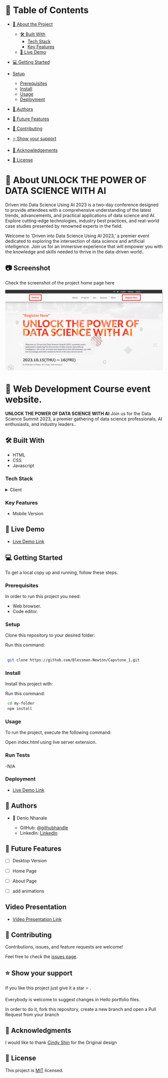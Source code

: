 # 📗 Table of Contents

- [📖 About the Project](#about-project)
  - [🛠 Built With](#built-with)
    - [Tech Stack](#tech-stack)
    - [Key Features](#key-features)
  - [🚀 Live Demo](#live-demo)
- [💻 Getting Started](#getting-started)
- [Setup](#setup)
  - [Prerequisites](#prerequisites)
  - [Install](#install)
  - [Usage](#usage)
  - [Deployment](#deployment)
- [👥 Authors](#authors)

- [🔭 Future Features](#future-features)

- [🤝 Contributing](#contributing)

- [⭐️ Show your support](#support)
 
- [🙏 Acknowledgements](#acknowledgements)

- [📝 License](#license)

# 📖 About UNLOCK THE POWER OF DATA SCIENCE WITH AI <a name="about-project"></a>

Driven into Data Science Using AI 2023 is a two-day conference designed to provide attendees with a comprehensive understanding of the latest trends, advancements, and practical applications of data science and AI. Explore cutting-edge technologies, industry best practices, and real-world case studies presented by renowned experts in the field.

Welcome to 'Driven into Data Science Using AI 2023,' a premier event dedicated to exploring the intersection of data science and artificial intelligence. Join us for an immersive experience that will empower you with the knowledge and skills needed to thrive in the data-driven world.. 


## 📷 Screenshot <a name="screenshot"></a>
Check the screenshot of the project home page here

![UNLOCK THE POWER OF DATA SCIENCE WITH AI](./images/readme.PNG)
# 📖  Web Development Course event website. <a name="about-project"></a>

**UNLOCK THE POWER OF DATA SCIENCE WITH AI** Join us for the Data Science Summit 2023, a premier gathering of data science professionals, AI enthusiasts, and industry leaders..

## 🛠 Built With <a name="built-with"></a>

- HTML
- CSS
- Javascript

### Tech Stack <a name="tech-stack"></a>

<details>
    <summary>Client</summary>
        <ul>
            <li><a  href="https://developer.mozilla.org/en-US/docs/Web/HTML">HTML</a></li>
        </ul>
        <ul>
            <li><a  href="https://developer.mozilla.org/en-US/docs/Web/CSS">CSS</a></li>
        </ul>
</details>

### Key Features <a name="key-features"></a>

-  Mobile Version
## 🚀 Live Demo <a name="live-demo"></a>

- [Live Demo Link](https://blessman-newton.github.io/Capstone_1/about.html)

## 💻 Getting Started <a name="getting-started"></a>

To get a local copy up and running, follow these steps.

### Prerequisites

In order to run this project you need:

- Web browser.
- Code editor.


### Setup

Clone this repository to your desired folder:

Run this command: 

```sh

 git clone https://github.com/Blessman-Newton/Capstone_1.git
```
### Install

Install this project with:

Run this command:

```sh
 cd my-folder
 npm install
```
### Usage

To run the project, execute the following command:

Open index.html using live server extension.

### Run Tests

-N/A

### Deployment

- [Live Demo Link](https:/google.com/)

## 👥 Authors <a name="getting-started"></a>

- 👤 Denio Nhanale

    - GitHub: [@githubhandle](https://github.com/Blessman-Newton)
    - LinkedIn: [LinkedIn](https://www.linkedin.com/in/blessman-newton/)


## 🔭 Future Features <a name="future-features"></a>

- [ ] Desktop Version
- [ ] Home Page
- [ ] About Page
- [ ] add animations


##  Video Presentation <a name="live-demo"></a>

- [Video Presentation Link](https://www.loom.com/)

## 🤝 Contributing <a name="contributing"></a>

Contributions, issues, and feature requests are welcome!

Feel free to check the [issues page](../../issues/).

## ⭐️ Show your support <a name="support"></a>

If you like this project just give it a star ⭐️ .

Everybody is welcome to suggest changes in Hello portfolio files.

In order to do it, fork this repository, create a new branch and open a Pull Request from your branch

## 🙏 Acknowledgments <a name="acknowledgements"></a>

I would like to thank [Cindy Shin](https://www.behance.net/adagio07) for the Original design

## 📝 License <a name="license"></a>

This project is [MIT](./LICENSE.md) licensed.